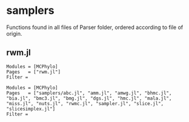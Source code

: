 # samplers
Functions found in all files of Parser folder, ordered according to file of origin.

## rwm.jl
```@autodocs
Modules = [MCPhylo]
Pages   = ["rwm.jl"]
Filter = 
```

```@autodocs
Modules = [MCPhylo]
Pages   = ["samplers/abc.jl", "amm.jl", "amwg.jl", "bhmc.jl", "bia.jl", "bmc3.jl", "bmg.jl", "dgs.jl", "hmc.jl", "mala.jl", "miss.jl", "nuts.jl", "rwmc.jl", "sampler.jl", "slice.jl", "slicesimplex.jl"]
Filter = 
```
